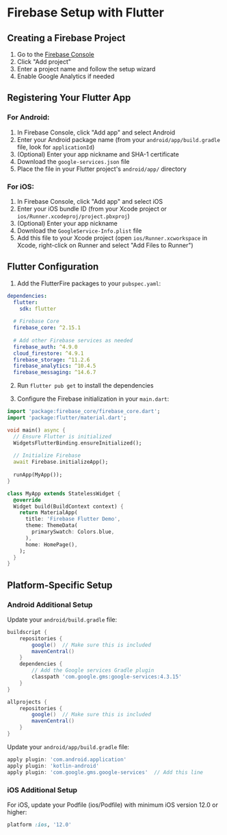# Firebase Setup with Flutter

## Creating a Firebase Project

1. Go to the [Firebase Console](https://console.firebase.google.com/)
2. Click "Add project"
3. Enter a project name and follow the setup wizard
4. Enable Google Analytics if needed

## Registering Your Flutter App

### For Android:
1. In Firebase Console, click "Add app" and select Android
2. Enter your Android package name (from your `android/app/build.gradle` file, look for `applicationId`)
3. (Optional) Enter your app nickname and SHA-1 certificate
4. Download the `google-services.json` file
5. Place the file in your Flutter project's `android/app/` directory

### For iOS:
1. In Firebase Console, click "Add app" and select iOS
2. Enter your iOS bundle ID (from your Xcode project or `ios/Runner.xcodeproj/project.pbxproj`)
3. (Optional) Enter your app nickname
4. Download the `GoogleService-Info.plist` file
5. Add this file to your Xcode project (open `ios/Runner.xcworkspace` in Xcode, right-click on Runner and select "Add Files to Runner")

## Flutter Configuration

1. Add the FlutterFire packages to your `pubspec.yaml`:

```yaml
dependencies:
  flutter:
    sdk: flutter
  
  # Firebase Core
  firebase_core: ^2.15.1
  
  # Add other Firebase services as needed
  firebase_auth: ^4.9.0
  cloud_firestore: ^4.9.1
  firebase_storage: ^11.2.6
  firebase_analytics: ^10.4.5
  firebase_messaging: ^14.6.7
```

2. Run `flutter pub get` to install the dependencies

3. Configure the Firebase initialization in your `main.dart`:

```dart
import 'package:firebase_core/firebase_core.dart';
import 'package:flutter/material.dart';

void main() async {
  // Ensure Flutter is initialized
  WidgetsFlutterBinding.ensureInitialized();
  
  // Initialize Firebase
  await Firebase.initializeApp();
  
  runApp(MyApp());
}

class MyApp extends StatelessWidget {
  @override
  Widget build(BuildContext context) {
    return MaterialApp(
      title: 'Firebase Flutter Demo',
      theme: ThemeData(
        primarySwatch: Colors.blue,
      ),
      home: HomePage(),
    );
  }
}
```

## Platform-Specific Setup

### Android Additional Setup

Update your `android/build.gradle` file:

```gradle
buildscript {
    repositories {
        google()  // Make sure this is included
        mavenCentral()
    }
    dependencies {
        // Add the Google services Gradle plugin
        classpath 'com.google.gms:google-services:4.3.15'
    }
}

allprojects {
    repositories {
        google()  // Make sure this is included
        mavenCentral()
    }
}
```

Update your `android/app/build.gradle` file:

```gradle
apply plugin: 'com.android.application'
apply plugin: 'kotlin-android'
apply plugin: 'com.google.gms.google-services'  // Add this line
```

### iOS Additional Setup

For iOS, update your Podfile (ios/Podfile) with minimum iOS version 12.0 or higher:

```ruby
platform :ios, '12.0'
```
